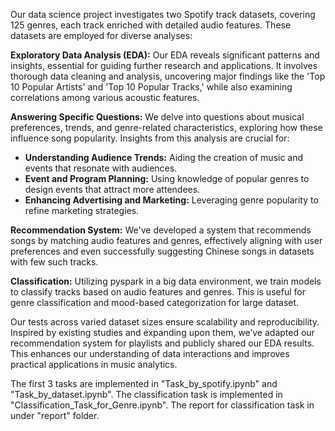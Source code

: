 Our data science project investigates two Spotify track datasets, covering 125 genres, each track enriched with detailed audio features. These datasets are employed for diverse analyses:

**Exploratory Data Analysis (EDA):** Our EDA reveals significant patterns and insights, essential for guiding further research and applications. It involves thorough data cleaning and analysis, uncovering major findings like the 'Top 10 Popular Artists' and 'Top 10 Popular Tracks,' while also examining correlations among various acoustic features.

**Answering Specific Questions:** We delve into questions about musical preferences, trends, and genre-related characteristics, exploring how these influence song popularity. Insights from this analysis are crucial for:
- **Understanding Audience Trends:** Aiding the creation of music and events that resonate with audiences.
- **Event and Program Planning:** Using knowledge of popular genres to design events that attract more attendees.
- **Enhancing Advertising and Marketing:** Leveraging genre popularity to refine marketing strategies.

**Recommendation System:** We've developed a system that recommends songs by matching audio features and genres, effectively aligning with user preferences and even successfully suggesting Chinese songs in datasets with few such tracks.

**Classification:** Utilizing pyspark in a big data environment, we train models to classify tracks based on audio features and genres. This is useful for genre classification and mood-based categorization for large dataset.

Our tests across varied dataset sizes ensure scalability and reproducibility. Inspired by existing studies and expanding upon them, we’ve adapted our recommendation system for playlists and publicly shared our EDA results. This enhances our understanding of data interactions and improves practical applications in music analytics.

The first 3 tasks are implemented in "Task_by_spotify.ipynb" and "Task_by_dataset.ipynb". The classification task is implemented in "Classification_Task_for_Genre.ipynb". The report for classification task in under "report" folder.